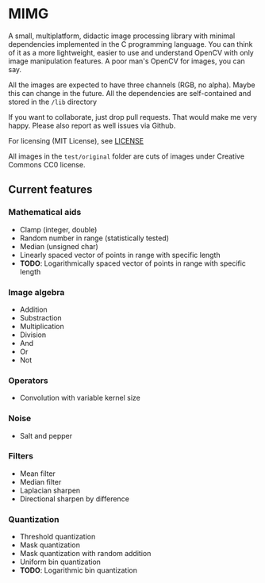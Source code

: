 # MIMG

A small, multiplatform, didactic image processing library with minimal dependencies implemented in the C programming language. You can think of it as a more lightweight, easier to use and understand OpenCV with only image manipulation features. A poor man's OpenCV for images, you can say.

All the images are expected to have three channels (RGB, no alpha). Maybe this can change in the future. All the dependencies are self-contained and stored in the `/lib` directory

If you want to collaborate, just drop pull requests. That would make me very happy. Please also report as well issues via Github.

For licensing (MIT License), see [LICENSE](LICENSE)

All images in the `test/original` folder are cuts of images under Creative Commons CC0 license.

## Current features

### Mathematical aids

- Clamp (integer, double)
- Random number in range (statistically tested)
- Median (unsigned char)
- Linearly spaced vector of points in range with specific length
- **TODO**: Logarithmically spaced vector of points in range with specific length

### Image algebra

- Addition
- Substraction
- Multiplication
- Division
- And
- Or
- Not

### Operators

- Convolution with variable kernel size

### Noise

- Salt and pepper

### Filters

- Mean filter
- Median filter
- Laplacian sharpen
- Directional sharpen by difference

### Quantization

- Threshold quantization
- Mask quantization
- Mask quantization with random addition
- Uniform bin quantization
- **TODO**: Logarithmic bin quantization

